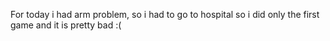 For today i had arm problem, so i had to go to hospital so i did only the first game and it is pretty bad :(
